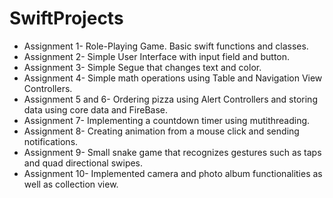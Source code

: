# SwiftProjects
* Assignment 1- Role-Playing Game. Basic swift functions and classes.
* Assignment 2- Simple User Interface with input field and button.
* Assignment 3- Simple Segue that changes text and color.
* Assignment 4- Simple math operations using Table and Navigation View Controllers.
* Assignment 5 and 6- Ordering pizza using Alert Controllers and storing data using core data and FireBase.
* Assignment 7- Implementing a countdown timer using mutithreading.
* Assignment 8- Creating animation from a mouse click and sending notifications.
* Assignment 9- Small snake game that recognizes gestures such as taps and quad directional swipes.
* Assignment 10- Implemented camera and photo album functionalities as well as collection view. 
